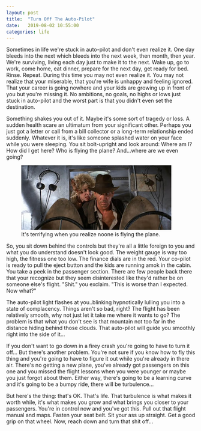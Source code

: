 ```yaml
---
layout: post
title:  "Turn Off The Auto-Pilot"
date:   2019-08-02 10:55:00
categories: life
---
```


Sometimes in life we're stuck in auto-pilot and don't even realize it.  One day bleeds into the next which bleeds into the next week, then month, then year.  We're surviving, living each day just to make it to the next.  Wake up, go to work, come home, eat dinner, prepare for the next day, get ready for bed.  Rinse. Repeat.  During this time you may not even realize it.  You may not realize that your miserable, that you're wife is unhappy and feeling ignored.  That your career is going nowhere and your kids are growing up in front of you but you're missing it.  No ambitions, no goals, no highs or lows just stuck in auto-pilot and the worst part is that you didn't even set the destination.

Something shakes you out of it.  Maybe it's some sort of tragedy or loss.  A sudden health scare an ultimatum from your significant other.  Perhaps you just got a letter or call from a bill collector or a long-term relationship ended suddenly.  Whatever it is, it's like someone splashed water on your face while you were sleeping.  You sit bolt-upright and look around: Where am I?  How did I get here?  Who is flying the plane?  And...where are we even going?

<figure class="image">
	<img src="/images/auto-pilot-1.jpg" style="text-align:center"/>
	<figcaption>It's terrifying when you realize noone is flying the plane.</figcaption>
</figure>

So, you sit down behind the controls but they're all a little foreign to you and what you do understand doesn't look good.  The weight gauge is way too high, the fitness one too low.  The finance dials are in the red.  Your co-pilot is ready to pull the eject button and the kids are running amok in the cabin.   You take a peek in the passenger section.  There are few people back there that your recognize but they seem disinterested like they'd rather be on someone else's flight.  "Shit." you exclaim.  "This is worse than I expected. Now what?"

The auto-pilot light flashes at you..blinking hypnotically lulling you into a state of complacency.  Things aren't so bad, right?  The flight has been relatively smooth, why not just let it take me where it wants to go?  The problem is that what you don't see is that mountain not too far in the distance hiding behind those clouds.  That auto-pilot will guide you smoothly right into the side of it...

If you don't want to go down in a firey crash you're going to have to turn it off... But there's another problem.  You're not sure if you know how to fly this thing and you're going to have to figure it out while you're already in there air.  There's no getting a new plane, you've already got passengers on this one and you missed the flight lessons when you were younger or maybe you just forgot about them.  Either way, there's going to be a learning curve and it's going to be a bumpy ride, there will be turbulence... 

But here's the thing: that's OK.  That's life.  That turbulence is what makes it worth while, it's what makes you grow and what brings you closer to your passengers.  You're in control now and you've got this.  Pull out that flight manual and maps.  Fasten your seat belt.  Sit your ass up straight.  Get a good grip on that wheel.  Now, reach down and turn that shit off...
